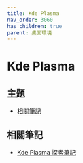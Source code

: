 ```yaml
---
title: Kde Plasma
nav_order: 3060
has_children: true
parent: 桌面環境
---
```



# Kde Plasma


## 主題

* [相關筆記](#相關筆記)



## 相關筆記

* [Kde Plasma 探索筆記](https://samwhelp.github.io/note-about-kde/)
